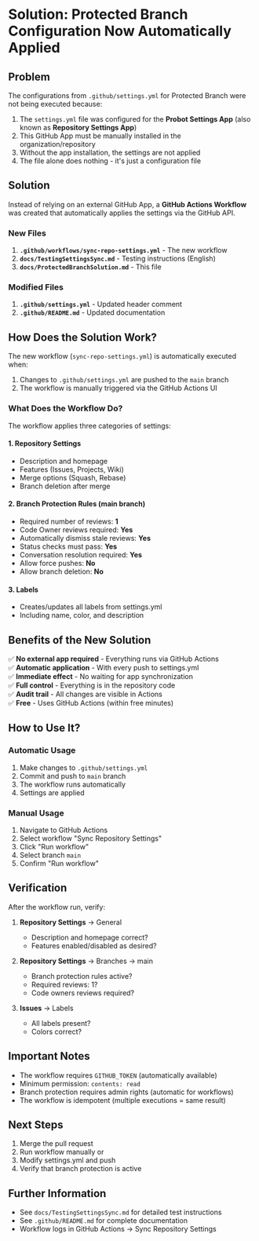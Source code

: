 # Solution: Protected Branch Configuration Now Automatically Applied

## Problem

The configurations from `.github/settings.yml` for Protected Branch were not being executed because:

1. The `settings.yml` file was configured for the **Probot Settings App** (also known as **Repository Settings App**)
2. This GitHub App must be manually installed in the organization/repository
3. Without the app installation, the settings are not applied
4. The file alone does nothing - it's just a configuration file

## Solution

Instead of relying on an external GitHub App, a **GitHub Actions Workflow** was created that automatically applies the settings via the GitHub API.

### New Files

1. **`.github/workflows/sync-repo-settings.yml`** - The new workflow
2. **`docs/TestingSettingsSync.md`** - Testing instructions (English)
3. **`docs/ProtectedBranchSolution.md`** - This file

### Modified Files

1. **`.github/settings.yml`** - Updated header comment
2. **`.github/README.md`** - Updated documentation

## How Does the Solution Work?

The new workflow (`sync-repo-settings.yml`) is automatically executed when:

1. Changes to `.github/settings.yml` are pushed to the `main` branch
2. The workflow is manually triggered via the GitHub Actions UI

### What Does the Workflow Do?

The workflow applies three categories of settings:

#### 1. Repository Settings
- Description and homepage
- Features (Issues, Projects, Wiki)
- Merge options (Squash, Rebase)
- Branch deletion after merge

#### 2. Branch Protection Rules (main branch)
- Required number of reviews: **1**
- Code Owner reviews required: **Yes**
- Automatically dismiss stale reviews: **Yes**
- Status checks must pass: **Yes**
- Conversation resolution required: **Yes**
- Allow force pushes: **No**
- Allow branch deletion: **No**

#### 3. Labels
- Creates/updates all labels from settings.yml
- Including name, color, and description

## Benefits of the New Solution

✅ **No external app required** - Everything runs via GitHub Actions  
✅ **Automatic application** - With every push to settings.yml  
✅ **Immediate effect** - No waiting for app synchronization  
✅ **Full control** - Everything is in the repository code  
✅ **Audit trail** - All changes are visible in Actions  
✅ **Free** - Uses GitHub Actions (within free minutes)

## How to Use It?

### Automatic Usage

1. Make changes to `.github/settings.yml`
2. Commit and push to `main` branch
3. The workflow runs automatically
4. Settings are applied

### Manual Usage

1. Navigate to GitHub Actions
2. Select workflow "Sync Repository Settings"
3. Click "Run workflow"
4. Select branch `main`
5. Confirm "Run workflow"

## Verification

After the workflow run, verify:

1. **Repository Settings** → General
   - Description and homepage correct?
   - Features enabled/disabled as desired?

2. **Repository Settings** → Branches → main
   - Branch protection rules active?
   - Required reviews: 1?
   - Code owners reviews required?

3. **Issues** → Labels
   - All labels present?
   - Colors correct?

## Important Notes

- The workflow requires `GITHUB_TOKEN` (automatically available)
- Minimum permission: `contents: read`
- Branch protection requires admin rights (automatic for workflows)
- The workflow is idempotent (multiple executions = same result)

## Next Steps

1. Merge the pull request
2. Run workflow manually or
3. Modify settings.yml and push
4. Verify that branch protection is active

## Further Information

- See `docs/TestingSettingsSync.md` for detailed test instructions
- See `.github/README.md` for complete documentation
- Workflow logs in GitHub Actions → Sync Repository Settings
